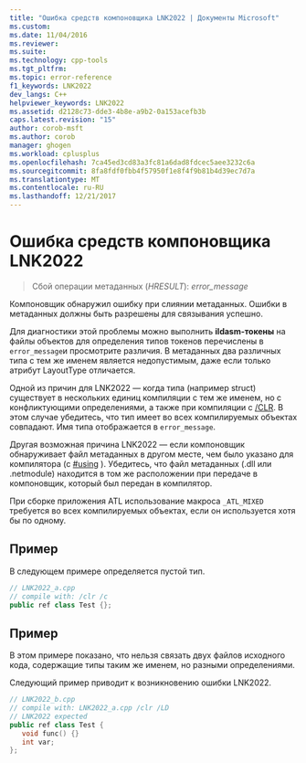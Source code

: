 ```yaml
---
title: "Ошибка средств компоновщика LNK2022 | Документы Microsoft"
ms.custom: 
ms.date: 11/04/2016
ms.reviewer: 
ms.suite: 
ms.technology: cpp-tools
ms.tgt_pltfrm: 
ms.topic: error-reference
f1_keywords: LNK2022
dev_langs: C++
helpviewer_keywords: LNK2022
ms.assetid: d2128c73-dde3-4b8e-a9b2-0a153acefb3b
caps.latest.revision: "15"
author: corob-msft
ms.author: corob
manager: ghogen
ms.workload: cplusplus
ms.openlocfilehash: 7ca45ed3cd83a3fc81a6dad8fdcec5aee3232c6a
ms.sourcegitcommit: 8fa8fdf0fbb4f57950f1e8f4f9b81b4d39ec7d7a
ms.translationtype: MT
ms.contentlocale: ru-RU
ms.lasthandoff: 12/21/2017
---
```

# <a name="linker-tools-error-lnk2022"></a>Ошибка средств компоновщика LNK2022  
  
> Сбой операции метаданных (*HRESULT*): *error_message*  
  
Компоновщик обнаружил ошибку при слиянии метаданных. Ошибки в метаданных должны быть разрешены для связывания успешно.  
  
Для диагностики этой проблемы можно выполнить **ildasm-токены** на файлы объектов для определения типов токенов перечислены в `error_message`и просмотрите различия.  В метаданных два различных типа с тем же именем является недопустимым, даже если только атрибут LayoutType отличается.  
  
Одной из причин для LNK2022 — когда типа (например struct) существует в нескольких единиц компиляции с тем же именем, но с конфликтующими определениями, а также при компиляции с [/CLR](../../build/reference/clr-common-language-runtime-compilation.md).  В этом случае убедитесь, что тип имеет во всех компилируемых объектах совпадают.  Имя типа отображается в `error_message`.  
  
Другая возможная причина LNK2022 — если компоновщик обнаруживает файл метаданных в другом месте, чем было указано для компилятора (с [#using](../../preprocessor/hash-using-directive-cpp.md) ). Убедитесь, что файл метаданных (.dll или .netmodule) находится в том же расположении при передаче в компоновщик, который был передан в компилятор.  
  
При сборке приложения ATL использование макроса `_ATL_MIXED` требуется во всех компилируемых объектах, если он используется хотя бы по одному.  
  
## <a name="example"></a>Пример  
  
В следующем примере определяется пустой тип.  
  
```cpp  
// LNK2022_a.cpp  
// compile with: /clr /c  
public ref class Test {};  
```  
  
## <a name="example"></a>Пример  
  
В этом примере показано, что нельзя связать двух файлов исходного кода, содержащие типы таким же именем, но разными определениями.  
  
Следующий пример приводит к возникновению ошибки LNK2022.  
  
```cpp  
// LNK2022_b.cpp  
// compile with: LNK2022_a.cpp /clr /LD   
// LNK2022 expected  
public ref class Test {  
   void func() {}  
   int var;  
};  
```